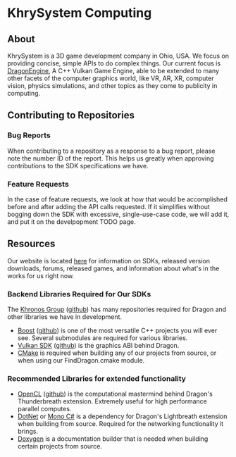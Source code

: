 # KhrySystem Computing

## About
  KhrySystem is a 3D game development company in Ohio, USA. We focus on providing concise, simple APIs to do complex things. Our current focus is [DragonEngine](https://github.com/KhrySystem/Dragon), A C++ Vulkan Game Engine, able to be extended to many other facets of the computer graphics world, like VR, AR, XR, computer vision, physics simulations, and other topics as they come to publicity in computing. 

## Contributing to Repositories

### Bug Reports
  When contributing to a repository as a response to a bug report, please note the number ID of the report. This helps us greatly when approving contributions to the SDK specifications we have. 
  
### Feature Requests
  In the case of feature requests, we look at how that would be accomplished before and after adding the API calls requested. If it simplifies without bogging down the SDK with excessive, single-use-case code, we will add it, and put it on the develpopment TODO page. 

## Resources
  Our website is located [here](https://khrysystem.dev) for information on SDKs, released version downloads, forums, released games, and information about what's in the works for us right now.

### Backend Libraries Required for Our SDKs

  The [Khronos Group](https://khronos.org) ([github](https://github.com/KhronosGroup)) has many repositories required for Dragon and other libraries we have in development. 
  - [Boost](https://boost.org) ([github](https://github.com/boostlibs/boost)) is one of the most versatile C++ projects you will ever see. Several submodules are required for various libraries.
  - [Vulkan SDK](https://vulkan.lunarg.com) ([github](https://github.com/KhronosGroup/Vulkan-Headers)) is the graphics ABI behind Dragon. 
  - [CMake](https://cmake.org) is required when building any of our projects from source, or when using our FindDragon.cmake module. 
  
### Recommended Libraries for extended functionality
  - [OpenCL](https://www.khronos.org/opencl) ([github](https://github.com/KhronosGroup/OpenCL-Headers)) is the computational mastermind behind Dragon's Thunderbreath extension. Extremely useful for high performance parallel computes.
  - [DotNet](https://dotnet.microsoft.com) or [Mono C#](https://www.mono-project.com) is a dependency for Dragon's Lightbreath extension when building from source. Required for the networking functionality it brings. 
  - [Doxygen](https://doxygen.nl) is a documentation builder that is needed when building certain projects from source. 
  

